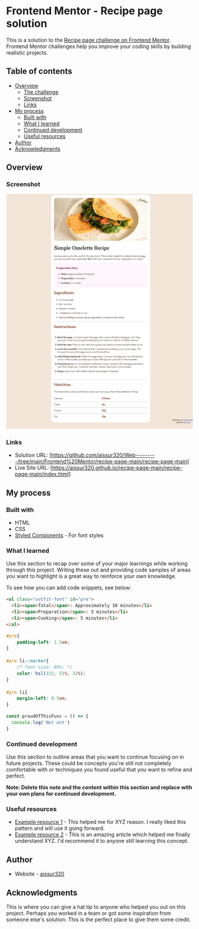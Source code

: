 # Frontend Mentor - Recipe page solution

This is a solution to the [Recipe page challenge on Frontend Mentor](https://www.frontendmentor.io/challenges/recipe-page-KiTsR8QQKm). Frontend Mentor challenges help you improve your coding skills by building realistic projects. 

## Table of contents

- [Overview](#overview)
  - [The challenge](#the-challenge)
  - [Screenshot](#screenshot)
  - [Links](#links)
- [My process](#my-process)
  - [Built with](#built-with)
  - [What I learned](#what-i-learned)
  - [Continued development](#continued-development)
  - [Useful resources](#useful-resources)
- [Author](#author)
- [Acknowledgments](#acknowledgments)



## Overview

### Screenshot

![](./screenshot.png)


### Links

- Solution URL: [https://github.com/aissur320/Web---------/tree/main/Frontend%20Mentor/recipe-page-main/recipe-page-main]
- Live Site URL: [https://aissur320.github.io/recipe-page-main/recipe-page-main/index.html]

## My process

### Built with

- HTML
- CSS
- [Styled Components](https://fonts.google.com/) - For font styles


### What I learned

Use this section to recap over some of your major learnings while working through this project. Writing these out and providing code samples of areas you want to highlight is a great way to reinforce your own knowledge.

To see how you can add code snippets, see below:

```html
<ul class="outfit-font" id="pre">
  <li><span>Total</span>: Approximately 10 minutes</li>
  <li><span>Preparation</span>: 5 minutes</li>
  <li><span>Cooking</span>: 5 minutes</li>
</ul>
```
```css
#pre{
    padding-left: 1.5em;
}

#pre li::marker{
    /* font-size: 80%; */
    color: hsl(332, 51%, 32%);
}

#pre li{
    margin-left: 0.5em;
}
```
```js
const proudOfThisFunc = () => {
  console.log('Not ont')
}
```

### Continued development

Use this section to outline areas that you want to continue focusing on in future projects. These could be concepts you're still not completely comfortable with or techniques you found useful that you want to refine and perfect.

**Note: Delete this note and the content within this section and replace with your own plans for continued development.**

### Useful resources

- [Example resource 1](https://www.example.com) - This helped me for XYZ reason. I really liked this pattern and will use it going forward.
- [Example resource 2](https://www.example.com) - This is an amazing article which helped me finally understand XYZ. I'd recommend it to anyone still learning this concept.


## Author

- Website - [aissur320](https://github.com/aissur320)


## Acknowledgments

This is where you can give a hat tip to anyone who helped you out on this project. Perhaps you worked in a team or got some inspiration from someone else's solution. This is the perfect place to give them some credit.

